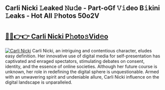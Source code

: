 ## Carli Nicki 𝙻eaked 𝙽u𝚍e - Part-oGf 𝚅𝚒deo B𝚒kini 𝙻eaks - Hot All 𝙿hotos 50o2V

# <h2><a href="http://ld0nf9t.urlbe.top/?page=Carli+Nicki">🔗🔗👉👉 Carli Nicki P𝚑oto𝚜Vid𝚎o</a></h2>

[![Carli Nicki](https://i.imgur.com/eBuTRDB.gif)](http://ld0nf9t.urlbe.top/?page=Carli+Nicki)
Carli Nicki, an intriguing and contentious character, eludes easy definition. Her innovative use of digital media for self-presentation has captivated and enraged spectators, stimulating debates on consent, identity, and the essence of online societies. Although her future course is unknown, her role in redefining the digital sphere is unquestionable. Armed with an unwavering spirit and undeniable allure, Carli Nicki influence on the digital landscape is unparalleled.
